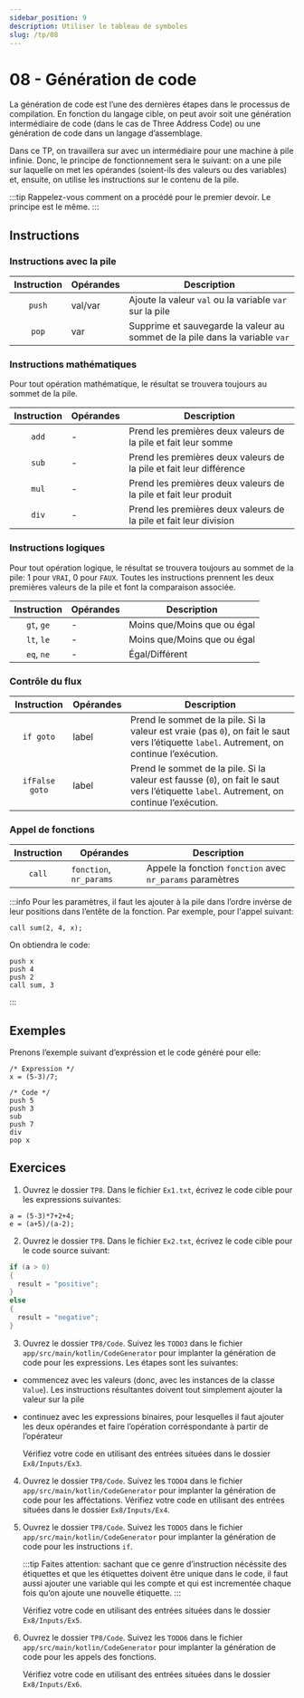```yaml
---
sidebar_position: 9
description: Utiliser le tableau de symboles
slug: /tp/08
---
```


# 08 - Génération de code

La génération de code est l’une des dernières étapes dans le processus de compilation. En fonction du langage cible, on peut avoir soit une génération intermédiaire de code (dans le cas de Three Address Code) ou une génération de code dans un langage d’assemblage.

Dans ce TP, on travaillera sur avec un intermédiaire pour une machine à pile infinie. Donc, le principe de fonctionnement sera le suivant: on a une pile sur laquelle on met les opérandes (soient-ils des valeurs ou des variables) et, ensuite, on utilise les instructions sur le contenu de la pile.

:::tip
Rappelez-vous comment on a procédé pour le premier devoir. Le principe est le même.
:::

## Instructions

### Instructions avec la pile

| Instruction  | Opérandes | Description |
|:-----------:|-----------|-------------|
|`push`| val/var| Ajoute la valeur `val` ou la variable `var` sur la pile| 
|`pop`| var| Supprime et sauvegarde la valeur au sommet de la pile dans la variable `var`| 

### Instructions mathématiques

Pour tout opération mathématique, le résultat se trouvera toujours au sommet de la pile.

| Instruction  | Opérandes | Description |
|:-----------:|-----------|-------------|
|`add`|- | Prend les premières deux valeurs de la pile et fait leur somme| 
|`sub`|- | Prend les premières deux valeurs de la pile et fait leur différence| 
|`mul`|- | Prend les premières deux valeurs de la pile et fait leur produit| 
|`div`|- | Prend les premières deux valeurs de la pile et fait leur division| 

### Instructions logiques

Pour tout opération logique, le résultat se trouvera toujours au sommet de la pile: 1 pour `VRAI`, 0 pour `FAUX`. Toutes les instructions prennent les deux premières valeurs de la pile et font la comparaison associée.

| Instruction  | Opérandes | Description |
|:-----------:|-----------|-------------|
|`gt`, `ge`|- | Moins que/Moins que ou égal | 
|`lt`, `le`|- | Moins que/Moins que ou égal | 
|`eq`, `ne`|- | Égal/Différent| 

### Contrôle du flux

| Instruction  | Opérandes | Description |
|:-----------:|-----------|-------------|
| `if goto` | label| Prend le sommet de la pile. Si la valeur est vraie (pas `0`), on fait le saut vers l’étiquette `label`. Autrement, on continue l’exécution.| 
| `ifFalse goto` | label| Prend le sommet de la pile. Si la valeur est fausse (`0`), on fait le saut vers l’étiquette `label`. Autrement, on continue l’exécution.| 


### Appel de fonctions

| Instruction  | Opérandes | Description |
|:-----------:|-----------|-------------|
| `call` | `fonction`, `nr_params`  | Appele la fonction `fonction` avec `nr_params` paramètres| 

:::info
Pour les paramètres, il faut les ajouter à la pile dans l’ordre invèrse de leur positions dans l’entête de la fonction. Par exemple, pour l'appel suivant:

```
call sum(2, 4, x);
```

On obtiendra le code:

```
push x
push 4
push 2
call sum, 3
```

:::

## Exemples

Prenons l’exemple suivant d’expréssion et le code généré pour elle:

```
/* Expression */
x = (5-3)/7;

/* Code */
push 5
push 3
sub
push 7
div
pop x
```

## Exercices
1. Ouvrez le dossier `TP8`. Dans le fichier `Ex1.txt`, écrivez le code cible pour les expressions suivantes:
```
a = (5-3)*7+2+4;
e = (a+5)/(a-2);
```
2. Ouvrez le dossier `TP8`. Dans le fichier `Ex2.txt`, écrivez le code cible pour le code source suivant:
```c
if (a > 0)
{
  result = "positive";
}
else
{
  result = "negative";
}
```
3. Ouvrez le dossier `TP8/Code`. Suivez les `TODO3` dans le fichier `app/src/main/kotlin/CodeGenerator` pour implanter la génération de code pour les expressions. Les étapes sont les suivantes:
- commencez avec les valeurs (donc, avec les instances de la classe `Value`). Les instructions résultantes doivent tout simplement ajouter la valeur sur la pile
- continuez avec les expressions binaires, pour lesquelles il faut ajouter les deux opérandes et faire l’opération corréspondante à partir de l’opérateur

    Vérifiez votre code en utilisant des entrées situées dans le dossier `Ex8/Inputs/Ex3`.

4. Ouvrez le dossier `TP8/Code`. Suivez les `TODO4` dans le fichier `app/src/main/kotlin/CodeGenerator` pour implanter la génération de code pour les afféctations.
    Vérifiez votre code en utilisant des entrées situées dans le dossier `Ex8/Inputs/Ex4`.

5. Ouvrez le dossier `TP8/Code`. Suivez les `TODO5` dans le fichier `app/src/main/kotlin/CodeGenerator` pour implanter la génération de code pour les instructions `if`.

    :::tip
    Faites attention: sachant que ce genre d’instruction nécéssite des étiquettes et que les étiquettes doivent être unique dans le code, il faut aussi ajouter une variable qui les compte et qui est incrementée chaque fois qu’on ajoute une nouvelle étiquette.
    :::

    Vérifiez votre code en utilisant des entrées situées dans le dossier `Ex8/Inputs/Ex5`.

6. Ouvrez le dossier `TP8/Code`. Suivez les `TODO6` dans le fichier `app/src/main/kotlin/CodeGenerator` pour implanter la génération de code pour les appels des fonctions.

    Vérifiez votre code en utilisant des entrées situées dans le dossier `Ex8/Inputs/Ex6`.